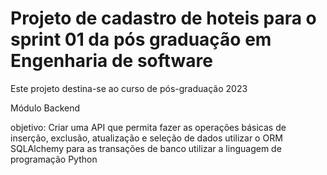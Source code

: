 # Projeto de cadastro de hoteis para o sprint 01 da pós graduação em Engenharia de software

Este projeto destina-se ao curso de pós-graduação 2023 </br> 
<p>Módulo Backend</p>
objetivo: Criar uma API que permita fazer as operações básicas de inserção, exclusão, atualização e seleção de dados
utilizar o ORM SQLAlchemy para as transações de banco
utilizar a linguagem de programação Python
